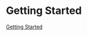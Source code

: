 # Getting Started

[Getting Started](https://github.com/VoicePIN/voicepin-fixed-password-wiki/wiki)


